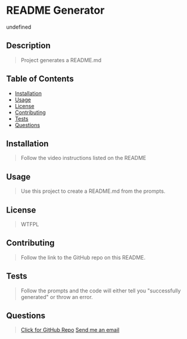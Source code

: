 
  # README Generator
  undefined

  ## Description
  >Project generates a README.md
  
  ## Table of Contents
  - [Installation](#installation)
  - [Usage](#usage)
  - [License](#license)
  - [Contributing](#contributing)
  - [Tests](#tests)
  - [Questions](#questions)
  </ul>

  ## Installation
  >Follow the video instructions listed on the README

  ## Usage
  >Use this project to create a README.md from the prompts.

  ## License
  >WTFPL

  ## Contributing
  >Follow the link to the GitHub repo on this README.

  ## Tests
  >Follow the prompts and the code will either tell you "successfully generated" or throw an error.

  ## Questions
  >[Click for GitHub Repo](https://github.com/GhostoftheMill)
    [Send me an email](mailto:email@email.com)
  
